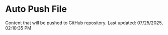 # Auto Push File

Content that will be pushed to GitHub repository.
Last updated: 07/25/2025, 02:10:35 PM